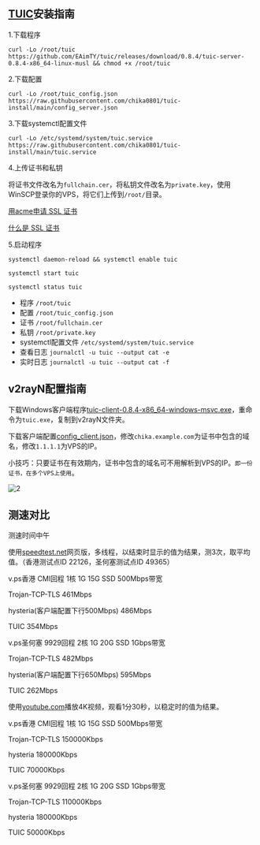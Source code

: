 ## [TUIC](https://github.com/EAimTY/tuic)安装指南

1.下载程序
```
curl -Lo /root/tuic https://github.com/EAimTY/tuic/releases/download/0.8.4/tuic-server-0.8.4-x86_64-linux-musl && chmod +x /root/tuic
```

2.下载配置
```
curl -Lo /root/tuic_config.json https://raw.githubusercontent.com/chika0801/tuic-install/main/config_server.json
```

3.下载systemctl配置文件
```
curl -Lo /etc/systemd/system/tuic.service https://raw.githubusercontent.com/chika0801/tuic-install/main/tuic.service
```

4.上传证书和私钥

将证书文件改名为`fullchain.cer`，将私钥文件改名为`private.key`，使用WinSCP登录你的VPS，将它们上传到`/root/`目录。

[用acme申请 SSL 证书](https://github.com/chika0801/Xray-install#1%E7%94%A8acme%E7%94%B3%E8%AF%B7-ssl-%E8%AF%81%E4%B9%A6)

[什么是 SSL 证书](https://www.kaspersky.com.cn/resource-center/definitions/what-is-a-ssl-certificate)

5.启动程序
```
systemctl daemon-reload && systemctl enable tuic
```

```
systemctl start tuic
```

```
systemctl status tuic
```

- 程序 `/root/tuic`
- 配置 `/root/tuic_config.json`
- 证书 `/root/fullchain.cer`
- 私钥 `/root/private.key`
- systemctl配置文件 `/etc/systemd/system/tuic.service`
- 查看日志 `journalctl -u tuic --output cat -e`
- 实时日志 `journalctl -u tuic --output cat -f`

## v2rayN配置指南

下载Windows客户端程序[tuic-client-0.8.4-x86_64-windows-msvc.exe](https://github.com/EAimTY/tuic/releases/download/0.8.4/tuic-client-0.8.4-x86_64-windows-msvc.exe)，重命令为`tuic.exe`，复制到v2rayN文件夹。

下载客户端配置[config_client.json](https://github.com/chika0801/tuic-install/blob/main/config_client.json)，修改`chika.example.com`为证书中包含的域名，修改`1.1.1.1`为VPS的IP。

小技巧：只要证书在有效期内，证书中包含的域名可不用解析到VPS的IP。`即一份证书，在多个VPS上使用`。

![2](https://user-images.githubusercontent.com/88967758/195763590-f035f90f-f228-4022-b318-770791c63b92.jpg)

## 测速对比

测速时间中午

使用[speedtest.net](https://www.speedtest.net)网页版，多线程，以结束时显示的值为结果，测3次，取平均值。（香港测试点ID 22126，圣何塞测试点ID 49365）

v.ps香港 CMI回程 1核 1G 15G SSD 500Mbps带宽

Trojan-TCP-TLS 461Mbps

hysteria(客户端配置下行500Mbps) 486Mbps

TUIC 354Mbps

v.ps圣何塞 9929回程 2核 1G 20G SSD 1Gbps带宽

Trojan-TCP-TLS 482Mbps

hysteria(客户端配置下行650Mbps) 595Mbps

TUIC 262Mbps

使用[youtube.com](https://www.youtube.com/watch?v=I3o4WW4tD9M)播放4K视频，观看1分30秒，以稳定时的值为结果。

v.ps香港 CMI回程 1核 1G 15G SSD 500Mbps带宽

Trojan-TCP-TLS 150000Kbps

hysteria 180000Kbps

TUIC 70000Kbps

v.ps圣何塞 9929回程 2核 1G 20G SSD 1Gbps带宽

Trojan-TCP-TLS 110000Kbps

hysteria 180000Kbps

TUIC 50000Kbps
